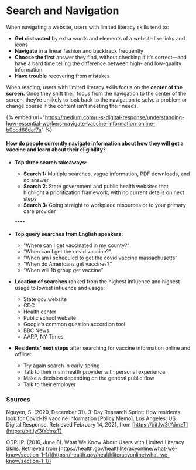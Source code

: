 # Search and Navigation

When navigating a website, users with limited literacy skills tend to:

* **Get distracted** by extra words and elements of a website like links and icons
* **Navigate** in a linear fashion and backtrack frequently
* **Choose the first** answer they find, without checking if it’s correct—and have a hard time telling the difference between high- and low-quality information
* **Have** **trouble** recovering from mistakes

When reading, users with limited literacy skills focus on the **center of the screen.** Once they shift their focus from the navigation to the center of the screen, they’re unlikely to look back to the navigation to solve a problem or change course if the content isn’t meeting their needs.

{% embed url="https://medium.com/u-s-digital-response/understanding-how-essential-workers-navigate-vaccine-information-online-b0ccd68daf7a" %}

#### **How do people currently navigate information about how they will get a vaccine and learn about their eligibility?**

* **Top three search takeaways:**

  * **Search 1:** Multiple searches, vague information, PDF downloads, and no answer
  * **Search 2:** State government and public health websites that highlight a prioritization framework, with no current details on next steps
  * **Search 3:** Going straight to workplace resources or to your primary care provider

  \*\*\*\*

* **Top query searches from English speakers:** 

  * "Where can I get vaccinated in my county?"
  * “When can I get the covid vaccine?”
  * “When am i scheduled to get the covid vaccine massachusetts”
  * “When do Americans get vaccines?”
  * “When will 1b group get vaccine”

* **Location of searches** ranked from the highest influence and highest usage to lowest influence and usage:

  * State gov website
  * CDC
  * Health center
  * Public school website
  * Google’s common question accordion tool
  * BBC News
  * AARP, NY Times

* **Residents' next steps** after searching for vaccine information online and offline:
  * Try again search in early spring
  * Talk to their main health provider with personal experience
  * Make a decision depending on the general public flow
  * Talk to their employer

### **Sources**

Nguyen, S. \(2020, December 31\). 3-Day Research Sprint: How residents look for Covid-19 vaccine information \[Policy Memo\]. Los Angeles: US Digital Response. Retrieved February 14, 2021, from [https://bit.ly/3tYdmzT](https://bit.ly/3tYdmzT) 

ODPHP. \(2016, June 8\). What We Know About Users with Limited Literacy Skills. Retrieved from [https://health.gov/healthliteracyonline/what-we-know/section-1-1/](https://health.gov/healthliteracyonline/what-we-know/section-1-1/) 

